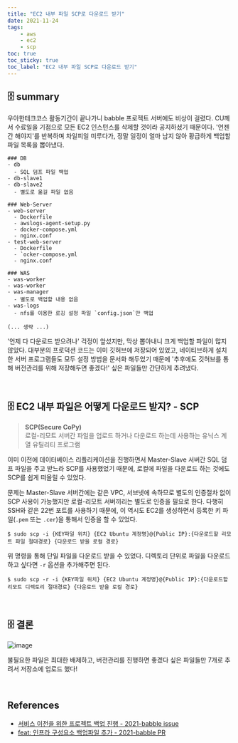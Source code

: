 ```yaml
---
title: "EC2 내부 파일 SCP로 다운로드 받기"
date: 2021-11-24
tags:
    - aws
    - ec2
    - scp
toc: true
toc_sticky: true
toc_label: "EC2 내부 파일 SCP로 다운로드 받기"
---
```


## 🗄️ summary
우아한테크코스 활동기간이 끝나가니 babble 프로젝트 서버에도 비상이 걸렸다.
CU께서 수료일을 기점으로 모든 EC2 인스턴스를 삭제할 것이라 공지하셨기 때문이다.
'언젠간 해야지'를 반복하며 차일피일 미루다가, 정말 일정이 얼마 남지 않아 황급하게 백업할 파일 목록을 뽑아냈다.

```
### DB
- db
  - SQL 덤프 파일 백업
- db-slave1
- db-slave2
  - 별도로 옮길 파일 없음

### Web-Server
- web-server
  - Dockerfile
  - awslogs-agent-setup.py
  - docker-compose.yml
  - nginx.conf
- test-web-server
  - Dockerfile
  - `ocker-compose.yml
  - nginx.conf

### WAS
- was-worker
- was-worker
- was-manager
  - 별도로 백업할 내용 없음
- was-logs
  - nfs를 이용한 로깅 설정 파일 `config.json`만 백업  

(... 생략 ...)
```

'언제 다 다운로드 받으려나' 걱정이 앞섰지만, 막상 뽑아내니 크게 백업할 파일이 많지 않았다.
대부분의 프로덕션 코드는 이미 깃허브에 저장되어 있었고, 네이티브하게 설치한 서버 프로그램들도 
모두 설정 방법을 문서화 해두었기 때문에 '추후에도 깃허브를 통해 버전관리를 위해 저장해두면 좋겠다!' 싶은 파일들만 간단하게 추려냈다.

<br>

## 🗄️ EC2 내부 파일은 어떻게 다운로드 받지? - SCP
> **SCP(Secure CoPy)**  
> 로컬-리모트 서버간 파일을 업로드 하거나 다운로드 하는데 사용하는 유닉스 계열 유틸리티 프로그램

이미 이전에 데이터베이스 리플리케이션을 진행하면서 Master-Slave 서버간 SQL 덤프 파일을 주고 받느라 
SCP를 사용했었기 때문에, 로컬에 파일을 다운로드 하는 것에도 SCP를 쉽게 떠올릴 수 있었다.

문제는 Master-Slave 서버간에는 같은 VPC, 서브넷에 속하므로 별도의 인증절차 없이 SCP 사용이 가능했지만 
로컬-리모트 서버끼리는 별도로 인증을 필요로 한다. 다행히 SSH와 같은 22번 포트를 사용하기 때문에, 이 역시도 EC2를 생성하면서 등록한 키 파일(`.pem` 또는 `.cer`)을 통해서 인증을 할 수 있었다.

```
$ sudo scp -i {KEY파일 위치} {EC2 Ubuntu 계정명}@{Public IP}:{다운로드할 리모트 파일 절대경로} {다운로드 받을 로컬 경로}
```

위 명령을 통해 단일 파일을 다운로드 받을 수 있었다.
디렉토리 단위로 파일을 다운로드 하고 싶다면 `-r` 옵션을 추가해주면 된다.

```
$ sudo scp -r -i {KEY파일 위치} {EC2 Ubuntu 계정명}@{Public IP}:{다운로드할 리모트 디렉토리 절대경로} {다운로드 받을 로컬 경로}
```

<br>

## 🗄️ 결론
![image](https://user-images.githubusercontent.com/37354145/143386448-023f71d9-35e1-43b7-b103-42a92d4c79a1.png)

불필요한 파일은 최대한 배제하고, 버전관리를 진행하면 좋겠다 싶은 파일들만 7개로 추려서 저장소에 업로드 했다!

<br>

## References
- [서비스 이전을 위한 프로젝트 백업 진행 - 2021-babble issue](https://github.com/woowacourse-teams/2021-babble/issues/744)
- [feat: 인프라 구성요소 백업파일 추가 - 2021-babble PR](https://github.com/woowacourse-teams/2021-babble/pull/749)

